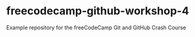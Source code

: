 # freecodecamp-github-workshop-4
Example repository for the freeCodeCamp Git and GitHub Crash Course
